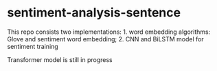 # sentiment-analysis-sentence
This repo consists two implementations: 1. word embedding algorithms: Glove and sentiment word embedding; 2. CNN and BiLSTM model for sentiment training

Transformer model is still in progress
